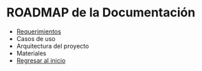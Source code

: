 # ROADMAP de la Documentación

- [Requerimientos](./requerimientos.md)
- Casos de uso
- Arquitectura del proyecto
- Materiales
- [Regresar al inicio](../README.md)
